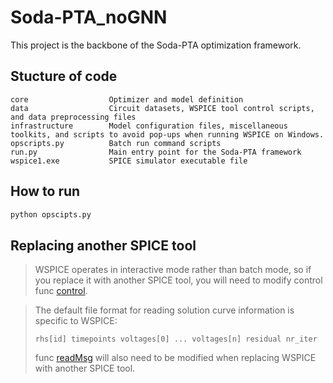 # Soda-PTA_noGNN
This project is the backbone of the Soda-PTA optimization framework.

## Stucture of code
```
core                  Optimizer and model definition
data                  Circuit datasets, WSPICE tool control scripts, and data preprocessing files
infrastructure        Model configuration files, miscellaneous toolkits, and scripts to avoid pop-ups when running WSPICE on Windows.
opscripts.py          Batch run command scripts
run.py                Main entry point for the Soda-PTA framework
wspice1.exe           SPICE simulator executable file
```

## How to run
```python
python opscipts.py
```

## Replacing another SPICE tool
> WSPICE operates in interactive mode rather than batch mode, so if you replace it with another SPICE tool, you will need to modify control func [control](./data/data.py).  
 
> The default file format for reading solution curve information is specific to WSPICE:
> ```text
> rhs[id] timepoints voltages[0] ... voltages[n] residual nr_iter
> ```
> func [readMsg](./data/data.py) will also need to be modified when replacing WSPICE with another SPICE tool.
> 